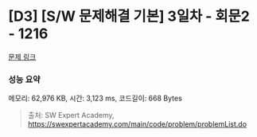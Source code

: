 # [D3] [S/W 문제해결 기본] 3일차 - 회문2 - 1216 

[문제 링크](https://swexpertacademy.com/main/code/problem/problemDetail.do?contestProbId=AV14Rq5aABUCFAYi) 

### 성능 요약

메모리: 62,976 KB, 시간: 3,123 ms, 코드길이: 668 Bytes



> 출처: SW Expert Academy, https://swexpertacademy.com/main/code/problem/problemList.do